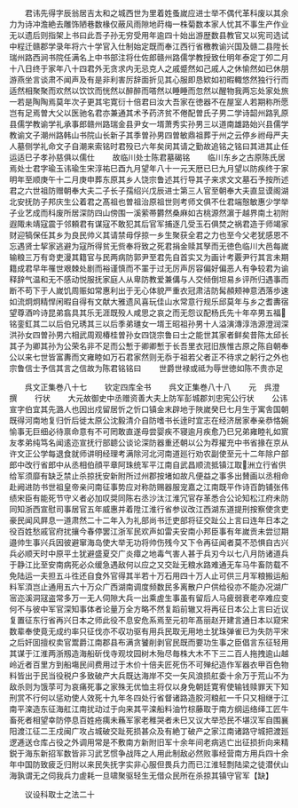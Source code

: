 <!-- { "loadSidebar": true } -->
　　君讳先得字辰翁居吉太和之城西世为里着姓蚤嵗应进士举不偶代革科废以其余力为诗冲澹絶去雕饰陋巷数椽仅蔽风雨隙地莳梅一株菊数本家人忧其不事生产作业无以遗后则指架上书曰此吾子孙无穷受用年逾四十始出游歴数县教官又以宪司选试中程迁赣郡学录年将六十学官入仕制始定既而奉江西行省檄教谕兴国及赣二县陞长瑞州路西涧书院任满名上中书部注将仕佐郎赣州路儒学教授致仕明年泰定丁夘二月十八日终于家年八十四君外无贪求内无忌克人之戚蹙然如己戚人之休愉然如已休朋游燕坐言谈肃不闻声及有是非利害厉辞面折见其心服即恳欵如初暇輙悠然独行行而适然相聚聚而欢然以饮饮而恍然以醉醉而嗒然以睡睡而忽然以醒物我两忘处家处旅一若是陶陶焉莫年次子更其宅寛衍十倍君曰汝大吾家在徳器不在屋室人若期称所愿岂有足焉曽大父以医驰名君亦兼通其术予药济贫不倦配曽氏子男二学诗韶州路乳原县儒学教谕学礼承事郎赣州路瑞金县尹女一壻萧秀实孙男三以道南雄路始兴县儒学教谕文子潮州路韩山书院山长新子其季曽孙男四曽敏鼎祖葬于州之云停乡祔母严夫人墓侧学礼命文子自潮来索铭时君殁已六年矣闵其请之勤故追铭之铭曰其进其止任运适巳子孝孙慈俱以儒仕
　　故临川处士陈君墓碣铭
　　临川东乡之古原陈氏居焉处士君字瑜玉讳瑜生宋淳祐巳酉九月望年八十一元天厯已巳九月望以防疾终于家明年至顺庚午十二月庚申葬东原其乡人饶宗鲁述其行导其子来求文文墓石予按所述君之六世祖防赠朝奉大夫二子长子孺绍兴戊辰进士第三人官至朝奉大夫直显谟阁湖北安抚防子邦庆生公着君之髙祖也曽祖治原祖世则考师文俱不仕君端慤敏惠少学举子业艺成而科废所居深防四山傍围一溪萦帯欝然桑麻如古桃源然濵于越界南土初附遐陬未靖寇震于邻頼君有谋寇不敢犯其后官军捕逐几受玉石俱焚之祸君造于师竭家财迎犒保任其乡为良民帅义其请禁毋俘掠一乡生聚获全君之力也至今父老犹感恩不忘遇贤士挈家逃避为寇所得贫无赀奉将致之死君捐金赎其孥而无徳色临川大邑每嵗输粮三万有竒吏漫其籍官与民两病防郭尹至君先自首实又为画计考覈尹行其言未期籍成君早年罹世艰棘处剧而裕谨慎而不罣于过无厉声厉容偏好偏恶人有争较君为谕释辞气温和无不感动悦服抚家庭人从卑防教爱兼傋与人交倾倒坦易乡评所归遇事而断不苟下于人嵗饥周赈如常惠利出于无心体貌严重衣冠肃洁防髯頳颊神意洒落歩速如流炯炯精悍闲暇自得有文献大雅遗风喜玩佳山水常意行规乐邱莫年与乡之耆夀宿望尊酒吟诗昆弟翕具其乐无涯既殁人咸思之哀之而无怨议配杨氏先十年卒男五福铭銮釭其二以后伯兄琇其三以后季弟璡女一壻王昭祖孙男十人溢演漙淳浩源澄润深洪孙女四曽孙男六相武周观椿桂曽孙女四饶宗鲁曰士之能世其家者鲜矣昔陈太邱长其子为卿其孙为公荣名非不足而公慙于卿卿慙于长吾里衣冠旧族惟古原之陈自朝奉公以来七世皆富夀而文雍睦如万石君家然则无忝于祖若父者正不待求之躬行之外也宗鲁信士予信其言之信故为陈君铭铭曰
　　世爵世禄或祗为辱世徳如陈不贵亦足

　　呉文正集巻八十七
　　钦定四库全书
　　呉文正集巻八十八
　　元　呉澄　撰
　　行状
　　大元故御史中丞赠资善大夫上防军彭城郡刘忠宪公行状
　　公讳宣字伯宜其先潞人也因出戍留居忻之忻口镇金末辟地于陜嵗癸巳七月生于寓舎国朝既得河南地复归忻后徙太原公沈毅清介自防嗜书长逹时宜志在经济居家奉亲恭恪婉愉事无巨细必待禀命意有不可罔敢直遂毋尝婴疾不寝逾月疾愈乃巳兄弟雍睦礼如賔友孝弟纯笃名闻逺迩宣抚行部聼公谈论深防器重还朝以公为荐擢充中书省掾在京从许文正公学每退食就师讲明经理考满除河北河南道廵行劝农副使至元十二年除户部郎中改行省郎中从丞相伯顔平章阿珠统军平江南自武昌顺流抵镇江取洲立行省供给军须靡有缺乏禁止杀掠抚安新附所过州郡按堵如故凡便益之事多出賛画以丞相命赴阙进防书世祖皇帝亲问南征事势应对称防赐器服宠嘉之江南既平作诗百韵铺张伟绩宋臣有能死节守义者必加叹奨同陈右丞沙汰江淮冗官存革悉合公论知松江府未防同知浙西宣慰司事居官五年威惠并着陞江淮行省参议改江西湖东道提刑按察使贪吏豪民闻风屛息一道肃然二十二年入为礼部尚书迁吏部将征交趾公上言曰连年日本之役百姓愁戚官府扰攘今春停罢江浙军民欢声如雷夫安南小邦臣事有年嵗贡未尝愆期邉帅生事兴兵因彼避窜海岛使大举无功将帅伤残今又下令再征闻者莫不恐惧自古兴兵必顺天时中原平土犹避盛夏交广炎瘴之地毒气害人甚于兵刃今以七八月防诸道兵于静江比至安南病死必众缓急遇敌何以应之又交趾无粮水路难通无车马牛畜防载不免陆运一夫担五斗徃还自食外官得其半若十万石用四十万人止可供三月军粮搬运船料军湏岂止通用五六十万众广西湖南调度频数民多离散户户供给役亦不能办况湖广宻迩溪洞冦盗常多万一无人伺隙大兵一出乘虗生事虽有留后人马疲弱衰老卒难应变何不与彼中军官深知事体者论量万全方略不然复蹈前辙又将再征日本公上言曰近议复置征东行省再兴日本之师此役不息安危系焉至元初年髙丽赵开建言通日本以窥宋数辈奉使竟无成约率只征伐亦不収功驱有用兵民取无用地土犹珠弹雀已为失防平宋之后奸囬擅权卖官鬻爵江南郡县布满贪饕削剥官民既而要功生事之臣倡言东征轻用其谋于江淮两浙剏造海船斫伐寺观坟园树木殆尽毎株大木不下三二百人拖拽逾山越岭近者百里方到船塲民间费用过于木价十倍夫匠死伤不可殚纪造作军器衣甲百色物料皆出于民当役税户多致破产大兵既达海岸不交一矢风浪损舡委十余万于荒山不为敌杀则为饿莩可为哀痛死事之家殊无优恤主将仅以身免朝廷寛宥使输钱赎罪天下知刑赏不行何以惩劝使人效死十九年冬四处行省督诸路造胶河粮舡一千只又相继于江南平滦造东征海舡江南扰动过于向来其平滦船料油竹棕藤取于南方纲运络绎工匠牛畜死者相望幸防停息百姓疮痍未蘓军家老稚哭者未巳又议大举恐民不堪汉军自围襄阳渡江征二王戍闽广攻占城破交趾死损甚众及有絶丁破产之家江南诸路守城把渡廵逻逓送仓库占役之外调用常是不敷南方新附旧军十余年间老病逃亡出征损折向来精鋭于海东新招军数皆非习武艺惯争战阵之人用此制敌必然败事经营南方用兵四十余年中国防致疲乏归附以来民失抚字实非心服但畏兵力而已江淮轻剽陆梁之徒潜伏山海孰谓无之伺我兵力虗耗一旦啸聚驱轻生无借众民所在杀掠其镇守官军【缺】














　　议设科取士之法二十
